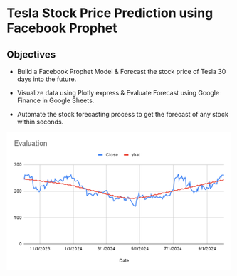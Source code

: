 # Tesla Stock Price Prediction using Facebook Prophet

## Objectives
- Build a Facebook Prophet Model & Forecast the stock price of Tesla 30 days into the future.

- Visualize data using Plotly express & Evaluate Forecast using Google Finance in Google Sheets.

- Automate the stock forecasting process to get the forecast of any stock within seconds.


<img src="evaluation.png">
